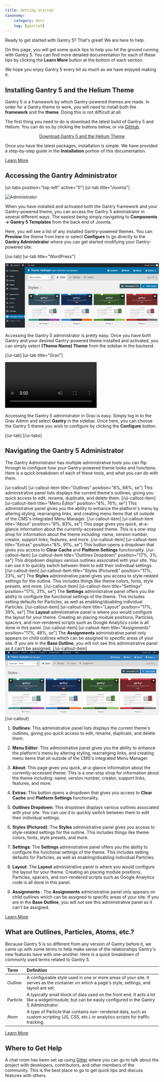 ```yaml
---
title: Getting Started
taxonomy:
    category: docs
    tag: [gantry5]
---
```


Ready to get started with Gantry 5? That's great! We are here to help.

On this page, you will get some quick tips to help you hit the ground running with Gantry 5. You can find more detailed documentation for each of these tips by clicking the **Learn More** button at the bottom of each section.

We hope you enjoy Gantry 5 every bit as much as we have enjoyed making it.

## Installing Gantry 5 and the Helium Theme

Gantry 5 is a framework by which Gantry-powered themes are made. In order for a Gantry theme to work, you will need to install both the **framework** and the **theme**. Doing this is not difficult at all.

The first thing you need to do is download the latest build of Gantry 5 and Helium. You can do so by clicking the buttons below, or via [GitHub](http://github.com/gantry/gantry5).

<div align="center"><a href="http://gantry.org/downloads" class="button"><i class="fa fa-fw fa-download"></i> Download Gantry 5 and the Helium Theme</a></div>

Once you have the latest packages, installation is simple. We have provided a step-by-step guide in the **Installation** portion of this documentation.

<a href="../basics/installation" class="button"><i class="fa fa-fw fa-graduation-cap"></i> Learn More</a>

## Accessing the Gantry Administrator

[ui-tabs position="top-left" active="0"]
[ui-tab title="Joomla"]

![Administrator](../../configure/gantry-admin/admin_access_1.png?classes=shadow,border)

When you have installed and activated both the Gantry framework and your Gantry-powered theme, you can access the Gantry 5 administrator in several different ways. The easiest being simply navigating to **Components → Gantry 5 Templates** from the back end of Joomla.

Here, you will see a list of any installed Gantry-powered themes. You can **Preview** the theme from here or select **Configure** to go directly to the **Gantry Administrator** where you can get started modifying your Gantry-powered site.

[/ui-tab]
[ui-tab title="WordPress"]

![Administrator](wp_admin_access_1.png?classes=shadow,border)

Accessing the Gantry 5 administrator is pretty easy. Once you have both Gantry and your desired Gantry-powered theme installed and activated, you can simply select **(Theme Name) Theme** from the sidebar in the backend.

[/ui-tab]
[ui-tab title="Grav"]

<video controls="1" alt="Administrator" class="shadow border" style="max-width: 100%;"><source src="/gantry-docs/user/pages/01.gantry5/01.basics/04.getting-started/Gantry_Grav_Accessing_the_Administrator.mp4">Your browser does not support the video tag.</video>

Accessing the Gantry 5 administrator in Grav is easy. Simply log in to the Grav Admin and select **Gantry** in the sidebar. Once here, you can choose the Gantry 5 theme you wish to configure by clicking the **Configure** button.

[/ui-tab]
[/ui-tabs]

## Navigating the Gantry 5 Administrator

The Gantry Administrator has multiple administrative tools you can flip through to configure how your Gantry-powered theme looks and functions. Here is a quick breakdown of each of these tools, and what you can do with them.

[ui-callout]
[ui-callout-item title="Outlines" position="8%, 68%, se"]
This administrative panel lists displays the current theme's outlines, giving you quick access to edit, rename, duplicate, and delete them.
[/ui-callout-item]
[ui-callout-item title="Menu Editor" position="8%, 76%, se"]
This administrative panel gives you the ability to enhance the platform's menu by altering styling, rearranging links, and creating menu items that sit outside of the CMS's integrated Menu Manager.
[/ui-callout-item]
[ui-callout-item title="About" position="8%, 83%, se"]
This page gives you quick, at-a-glance information about the currently-accessed theme. This is a one-stop shop for information about the theme including: name, version number, creator, support links, features, and more.
[/ui-callout-item]
[ui-callout-item title="Extras" position="8%, 91%, se"]
This button opens a dropdown that gives you access to **Clear Cache** and **Platform Settings** functionality.
[/ui-callout-item]
[ui-callout-item title="Outlines Dropdown" position="17%, 3%, se"]
This dropdown displays various outlines associated with your site. You can use it to quickly switch between them to edit their individual settings.
[/ui-callout-item]
[ui-callout-item title="Styles (Pictured)" position="17%, 23%, se"]
The **Styles** administrative panel gives you access to style-related settings for the outline. This includes things like theme colors, fonts, style presets, and more.
[/ui-callout-item]
[ui-callout-item title="Settings" position="17%, 31%, se"]
The **Settings** administrative panel offers you the ability to configure the functional settings of the theme. This includes setting defaults for Particles, as well as enabling/disabling individual Particles.
[/ui-callout-item]
[ui-callout-item title="Layout" position="17%, 39%, se"]
The **Layout** administrative panel is where you would configure the layout for your theme. Creating an placing module positions, Particles, spacers, and non-rendered scripts such as Google Analytics code is all done in this panel.
[/ui-callout-item]
[ui-callout-item title="Assignments" position="17%, 48%, se"]
The **Assignments** administrative panel only appears on child outlines which can be assigned to specific areas of your site. If you are in the **Base Outline**, you will not see this administrative panel as it can't be assigned.
[/ui-callout-item]
![](getting_started_1.png?classes=shadow,border)
[/ui-callout]

1. **Outlines**: This administrative panel lists displays the current theme's outlines, giving you quick access to edit, rename, duplicate, and delete them.

2. **Menu Editor**: This administrative panel gives you the ability to enhance the platform's menu by altering styling, rearranging links, and creating menu items that sit outside of the CMS's integrated Menu Manager.

3. **About**: This page gives you quick, at-a-glance information about the currently-accessed theme. This is a one-stop shop for information about the theme including: name, version number, creator, support links, features, and more.

4. **Extras**: This button opens a dropdown that gives you access to **Clear Cache** and **Platform Settings** functionality.

5. **Outlines Dropdown**: This dropdown displays various outlines associated with your site. You can use it to quickly switch between them to edit their individual settings.

6. **Styles (Pictured)**: The **Styles** administrative panel gives you access to style-related settings for the outline. This includes things like theme colors, fonts, style presets, and more.

7. **Settings**: The **Settings** administrative panel offers you the ability to configure the functional settings of the theme. This includes setting defaults for Particles, as well as enabling/disabling individual Particles.

8. **Layout**: The **Layout** administrative panel is where you would configure the layout for your theme. Creating an placing module positions, Particles, spacers, and non-rendered scripts such as Google Analytics code is all done in this panel.

9. **Assignments** : The **Assignments** administrative panel only appears on child outlines which can be assigned to specific areas of your site. If you are in the **Base Outline**, you will not see this administrative panel as it can't be assigned.

<a href="../configure/gantry-admin" class="button"><i class="fa fa-fw fa-graduation-cap"></i> Learn More</a>

## What are Outlines, Particles, Atoms, etc.?

Because Gantry 5 is so different from any version of Gantry before it, we came up with some terms to help make sense of the relationships Gantry's new features have with one-another. Here is a quick breakdown of commonly used terms related to Gantry 5.

| Term     | Definition                                                                                                                                             |
| :-----   | :-----                                                                                                                                                 |
| Outline  | A configurable style used in one or more areas of your site. It serves as the container on which a page's style, settings, and layout are set.         |
| Particle | A typically small block of data used on the front end. It acts a lot like a widget/module, but can be easily configured in the Gantry 5 Administrator. |
| Atom     | A type of Particle that contains non-rendered data, such as custom scripting (JS, CSS, etc.) or analytics scripts for traffic tracking.                |

<a href="../basics/terminology" class="button"><i class="fa fa-fw fa-graduation-cap"></i> Learn More</a>

## Where to Get Help

A chat room has been set up using [Gitter](https://gitter.im/gantry/gantry5) where you can go to talk about the project with developers, contributors, and other members of the community. This is the best place to go to get quick tips and discuss features with others.
